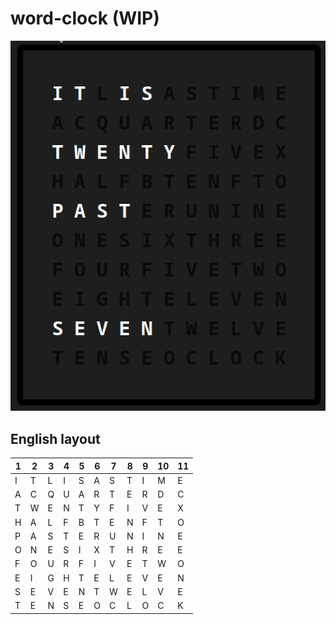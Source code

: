 # word-clock (WIP)

![Demonstration](docs/demo2.gif "Demo")

## English layout


| 1 | 2 | 3 | 4 | 5 | 6 | 7 | 8 | 9 | 10 | 11 |
| --- | --- | --- | --- | --- | ----- | --- | --- | --- | ---- | ---- |
| I | T | L | I | S | A | S | T | I | M  | E  |
| A | C | Q | U | A | R | T | E | R | D  | C  |
| T | W | E | N | T | Y | F | I | V | E  | X  |
| H | A | L | F | B | T | E | N | F | T  | O  |
| P | A | S | T | E | R | U | N | I | N  | E  |
| O | N | E | S | I | X | T | H | R | E  | E  |
| F | O | U | R | F | I | V | E | T | W  | O  |
| E | I | G | H | T | E | L | E | V | E  | N  |
| S | E | V | E | N | T | W | E | L | V  | E  |
| T | E | N | S | E | O | C | L | O | C  | K  |
